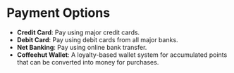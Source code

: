 # Payment Options

- **Credit Card**: Pay using major credit cards.
- **Debit Card**: Pay using debit cards from all major banks.
- **Net Banking**: Pay using online bank transfer.
- **Coffeehut Wallet**: A loyalty-based wallet system for accumulated points that can be converted into money for purchases.
